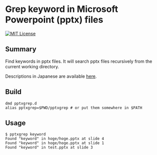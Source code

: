 # Grep keyword in Microsoft Powerpoint (pptx) files

[![MIT License](http://img.shields.io/badge/license-MIT-blue.svg?style=flat)](LICENSE)

## Summary

Find keywords in pptx files. It will search pptx files recursively from the current working directory.

Descriptions in Japanese are available [here](qiita.md).

## Build

    dmd pptxgrep.d
    alias pptxgrep=$PWD/pptxgrep # or put them somewhere in $PATH

## Usage

    $ pptxgrep keyword
    Found "keyword" in hoge/hoge.pptx at slide 4
    Found "keyword" in hoge/hoge.pptx at slide 1
    Found "keyword" in test.pptx at slide 3
